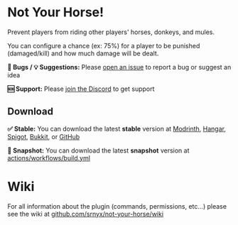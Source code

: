 # Not Your Horse!

Prevent players from riding other players' horses, donkeys, and mules.

You can configure a chance (ex: 75%) for a player to be punished (damaged/kill) and how much damage will be dealt.

**🐛 Bugs / 💡 Suggestions:** Please [open an issue](https://github.com/srnyx/not-your-horse/issues/new/choose) to report a bug or suggest an idea

**🆘 Support:** Please [join the Discord](https://srnyx.com/discord) to get support

## Download

**✅ Stable:** You can download the latest **stable** version at [Modrinth](https://modrinth.com/plugin/not-your-horse), [Hangar](https://hangar.papermc.io/srnyx/NotYourHorse), [Spigot](https://spigotmc.org/resources/107339), [Bukkit](https://dev.bukkit.org/projects/not-your-horse), or [GitHub](https://github.com/srnyx/not-your-horse/releases)

**🚧 Snapshot:** You can download the latest **snapshot** version at [actions/workflows/build.yml](https://github.com/srnyx/not-your-horse/actions/workflows/build.yml)

# Wiki

For all information about the plugin (commands, permissions, etc...) please see the wiki at [github.com/srnyx/not-your-horse/wiki](https://github.com/srnyx/not-your-horse/wiki)
